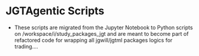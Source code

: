 # JGTAgentic Scripts

* These scripts are migrated from the Jupyter Notebook to Python scripts on /workspace/i/study_packages_jgt and are meant to become part of refactored code for wrapping all jgwill/jgtml packages logics for trading....


